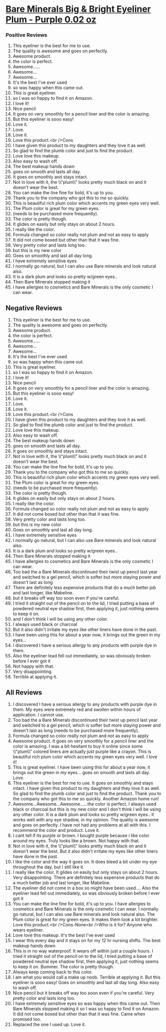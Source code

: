# [Bare Minerals Big &amp; Bright Eyeliner Plum - Purple 0.02 oz](https://products.checkmycream.com/products/Bare-Minerals-Big-and-Bright-Eyeliner-Plum-Purple-0.02-oz.html)

### Positive Reviews

<ol>
      <li>This eyeliner is the best for me to use.</li>
      <li>The quality is awesome and goes on perfectly.  </li>
      <li>Awesome product.  </li>
      <li>the color is perfect.  </li>
      <li>Awesome......</li>
      <li>Awesome...</li>
      <li>Awesome...</li>
      <li>It&#x27;s the best I&#x27;ve ever used</li>
      <li>so was happy when this came out.  </li>
      <li>This is great eyeliner.  </li>
      <li>so I was so happy to find it on Amazon.  </li>
      <li>I love it!</li>
      <li>Nice pencil</li>
      <li>It goes on very smoothly for a pencil liner and the color is amazing.</li>
      <li>But this eyeliner is sooo easy!</li>
      <li>Love it.</li>
      <li>Love.</li>
      <li>Love it.</li>
      <li>Love this product.&lt;br /&gt;Cons</li>
      <li>I have given this product to my daughters and they love it as well.  </li>
      <li>So glad to find the plumb color and just to find the product.  </li>
      <li>Love love this makeup.</li>
      <li>Also easy to wash off.</li>
      <li>The best makeup hands down</li>
      <li>goes on smooth and lasts all day.  </li>
      <li>It goes on smoothly and stays intact.  </li>
      <li>Not in love with it, the \\&quot;plum\\&quot; looks pretty much black on and it doesn&#x27;t wear the best.</li>
      <li>You can make the line fine for bold, it&#x27;s up to you.</li>
      <li>Thank you to the company who got this to me so quickly.  </li>
      <li>This is beautiful rich plum color which accents my green eyes very well.</li>
      <li>The Plum color is great for my green eyes.</li>
      <li>(needs to be purchased more frequently).</li>
      <li>The color is pretty though.</li>
      <li>It glides on easily but only stays on about 2 hours.</li>
      <li>I really like the color.</li>
      <li>Formula changed so color really not plum and not as easy to apply</li>
      <li>It did not come boxed but other than that it was fine.  </li>
      <li>Very pretty color and lasts long too.</li>
      <li>but this is my new color</li>
      <li>Goes on smoothly and last all day long.</li>
      <li>I have extremely sensitive eyes</li>
      <li>I normally go natural, but I can also use Bare minerals and look natural also.</li>
      <li>It is a dark plum and looks so pretty w/green eyes..</li>
      <li>Then Bare Minerals stopped making it</li>
      <li>I have allergies to cosmetics and Bare Minerals is the only cosmetic I can wear.</li>
</ol>


<h2>Negative Reviews</h2>
<ol>
<li> This eyeliner is the best for me to use.</li>
<li> The quality is awesome and goes on perfectly.  </li>
<li> Awesome product.  </li>
<li> the color is perfect.  </li>
<li> Awesome......</li>
<li> Awesome...</li>
<li> Awesome...</li>
<li> It&#x27;s the best I&#x27;ve ever used</li>
<li> so was happy when this came out.  </li>
<li> This is great eyeliner.  </li>
<li> so I was so happy to find it on Amazon.  </li>
<li> I love it!</li>
<li> Nice pencil</li>
<li> It goes on very smoothly for a pencil liner and the color is amazing.</li>
<li> But this eyeliner is sooo easy!</li>
<li> Love it.</li>
<li> Love.</li>
<li> Love it.</li>
<li> Love this product.&lt;br /&gt;Cons</li>
<li> I have given this product to my daughters and they love it as well.  </li>
<li> So glad to find the plumb color and just to find the product.  </li>
<li> Love love this makeup.</li>
<li> Also easy to wash off.</li>
<li> The best makeup hands down</li>
<li> goes on smooth and lasts all day.  </li>
<li> It goes on smoothly and stays intact.  </li>
<li> Not in love with it, the \\&quot;plum\\&quot; looks pretty much black on and it doesn&#x27;t wear the best.</li>
<li> You can make the line fine for bold, it&#x27;s up to you.</li>
<li> Thank you to the company who got this to me so quickly.  </li>
<li> This is beautiful rich plum color which accents my green eyes very well.</li>
<li> The Plum color is great for my green eyes.</li>
<li> (needs to be purchased more frequently).</li>
<li> The color is pretty though.</li>
<li> It glides on easily but only stays on about 2 hours.</li>
<li> I really like the color.</li>
<li> Formula changed so color really not plum and not as easy to apply</li>
<li> It did not come boxed but other than that it was fine.  </li>
<li> Very pretty color and lasts long too.</li>
<li> but this is my new color</li>
<li> Goes on smoothly and last all day long.</li>
<li> I have extremely sensitive eyes</li>
<li> I normally go natural, but I can also use Bare minerals and look natural also.</li>
<li> It is a dark plum and looks so pretty w/green eyes..</li>
<li> Then Bare Minerals stopped making it</li>
<li> I have allergies to cosmetics and Bare Minerals is the only cosmetic I can wear.</li>
<li> Too bad the a Bare Minerals discontinued their twist up pencil last year and switched to a gel pencil, which is softer but more staying power and doesn&#x27;t last as long</li>
<li> There are definitely less expensive products that do a much better job and last longer, like Mabeline.</li>
<li> but it breaks off way too soon even if you&#x27;re careful.  </li>
<li> I tried it straight out of the pencil on to the lid, I tried putting a base of powdered neutral eye shadow first, then applying it, just nothing seems to keep it on.</li>
<li> and I don&#x27;t think I will be using any other color.</li>
<li> I always used black or charcoal</li>
<li> But it also didn&#x27;t irritate my eyes like other liners have done in the past.</li>
<li> I have been using this for about a year now, it brings out the green in my eyes...</li>
<li> I discovered I have a serious allergy to any products with purple dye in them.  </li>
<li> Also the eyeliner lead fell out immediately, so was obviously broken before I ever got it</li>
<li> Not happy with that.</li>
<li> Very disappointing.</li>
<li> Terrible at applying it.</li>
</ol>

<h2>All Reviews</h2>

<ol>
    <li> I discovered I have a serious allergy to any products with purple dye in them.  My eyes were extremely red and swollen within hours of application.  I cannot use.</li>
    <li> Too bad the a Bare Minerals discontinued their twist up pencil last year and switched to a gel pencil, which is softer but more staying power and doesn&#x27;t last as long (needs to be purchased more frequently).</li>
    <li> Formula changed so color really not plum and not as easy to apply</li>
    <li> Awesome product.  It goes on very smoothly for a pencil liner and the color is amazing. I was a bit hesitant to buy it online since some \\&quot;plum\\&quot; colored liners are actually just purple like a crayon.  This is beautiful rich plum color which accents my green eyes very well. I love it!</li>
    <li> This is great eyeliner.  I have been using this for about a year now, it brings out the green in my eyes... goes on smooth and lasts all day.  Love.</li>
    <li> This eyeliner is the best for me to use. It goes on smoothly and stays intact.  I have given this product to my daughters and they love it as well.  So glad to find the plumb color and just to find the product.  Thank you to the company who got this to me so quickly.  Another Amazon home run!</li>
    <li> Awesome...Awesome...Awesome......the color is perfect.  I always used black or charcoal but this is my new color and I don&#x27;t think I will be using any other color. It is a dark plum and looks so pretty w/green eyes.. it works well with any eye shadow, in my opinion. The quality is awesome and goes on perfectly.  I have not had any problems at all with this.  I recommend the color and product.  Love it.</li>
    <li> I cant tell if its purple or brown.  I bought purple because i like color around my eyes.  Truly looks like a brown. Not happy with that.</li>
    <li> Not in love with it, the \\&quot;plum\\&quot; looks pretty much black on and it doesn&#x27;t wear the best. But it also didn&#x27;t irritate my eyes like other liners have done in the past.</li>
    <li> I like the color and the way it goes on. It does bleed a bit under my eye throughout the day, but I still like it.</li>
    <li> I really like the color. It glides on easily but only stays on about 2 hours. Very disappointing. There are definitely less expensive products that do a much better job and last longer, like Mabeline.</li>
    <li> The eyeliner did not come in a box so might have been used.... Also the eyeliner lead fell out immediately, so was obviously broken before I ever got it</li>
    <li> You can make the line fine for bold, it&#x27;s up to you. I have allergies to cosmetics and Bare Minerals is the only cosmetic I can wear. I normally go natural, but I can also use Bare minerals and look natural also. The Plum color is great for my green eyes. It makes them look a lot brighter. Love this product.&lt;br /&gt;Cons-None&lt;br /&gt;Who is it for? Anyone who wears eyeliner.</li>
    <li> Love love this makeup. It&#x27;s the best I&#x27;ve ever used</li>
    <li> I wear this every day and it stays on for my 12 hr nursing shifts.  The best makeup hands down</li>
    <li> This is in no way waterproof. It wears off within just a couple hours. I tried it straight out of the pencil on to the lid, I tried putting a base of powdered neutral eye shadow first, then applying it, just nothing seems to keep it on. Bummer. The color is pretty though.</li>
    <li> Always keep coming back to this color.</li>
    <li> I am what you would call a make up noob. Terrible at applying it. But this eyeliner is sooo easy! Goes on smoothly and last all day long. Also easy to wash off.</li>
    <li> Nice pencil but it breaks off way too soon even if you&#x27;re careful.  Very pretty color and lasts long too.</li>
    <li> I have extremely sensitive eyes so was happy when this came out.  Then Bare Minerals stopped making it so I was so happy to find it on Amazon.  It did not come boxed but other than that it was fine.  Came when promised too.</li>
    <li> Replaced the one I used up.  Love it.</li>
</ol>




